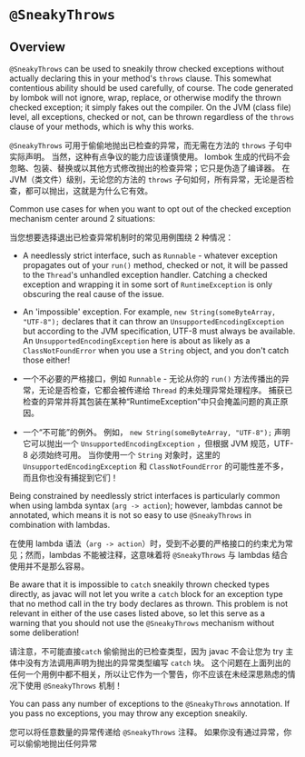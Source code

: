# `@SneakyThrows`

## Overview


`@SneakyThrows` can be used to sneakily throw checked exceptions without actually declaring this in your method's `throws` clause. 
This somewhat contentious ability should be used carefully, of course. 
The code generated by lombok will not ignore, wrap, replace, or otherwise modify the thrown checked exception; it simply fakes out the compiler. 
On the JVM (class file) level, all exceptions, checked or not, can be thrown regardless of the `throws` clause of your methods, which is why this works.


`@SneakyThrows` 可用于偷偷地抛出已检查的异常，而无需在方法的 `throws` 子句中实际声明。
当然，这种有点争议的能力应该谨慎使用。
lombok 生成的代码不会忽略、包装、替换或以其他方式修改抛出的检查异常；它只是伪造了编译器。
在 JVM（类文件）级别，无论您的方法的 `throws` 子句如何，所有异常，无论是否检查，都可以抛出，这就是为什么它有效。


Common use cases for when you want to opt out of the checked exception mechanism center around 2 situations:


当您想要选择退出已检查异常机制时的常见用例围绕 2 种情况：


* A needlessly strict interface, such as `Runnable` - whatever exception propagates out of your `run()` method, checked or not, it will be passed to the `Thread`'s unhandled exception handler. 
  Catching a checked exception and wrapping it in some sort of `RuntimeException` is only obscuring the real cause of the issue.
* An 'impossible' exception. 
  For example, `new String(someByteArray, "UTF-8");` declares that it can throw an `UnsupportedEncodingException` but according to the JVM specification, UTF-8 must always be available. 
  An `UnsupportedEncodingException` here is about as likely as a `ClassNotFoundError` when you use a `String` object, and you don't catch those either!


* 一个不必要的严格接口，例如 `Runnable` - 无论从你的 `run()` 方法传播出的异常，无论是否检查，它都会被传递给 `Thread` 的未处理异常处理程序。
  捕获已检查的异常并将其包装在某种“RuntimeException”中只会掩盖问题的真正原因。
* 一个“不可能”的例外。
  例如， `new String(someByteArray, "UTF-8");` 声明它可以抛出一个 `UnsupportedEncodingException` ，但根据 JVM 规范，UTF-8 必须始终可用。
  当你使用一个 `String` 对象时，这里的 `UnsupportedEncodingException` 和 `ClassNotFoundError` 的可能性差不多，而且你也没有捕捉到它们！


Being constrained by needlessly strict interfaces is particularly common when using lambda syntax (`arg -> action`); however, lambdas cannot be annotated, which means it is not so easy to use `@SneakyThrows` in combination with lambdas.


在使用 lambda 语法（`arg -> action`）时，受到不必要的严格接口的约束尤为常见；然而，lambdas 不能被注释，这意味着将 `@SneakyThrows` 与 lambdas 结合使用并不是那么容易。


Be aware that it is impossible to `catch` sneakily thrown checked types directly, as javac will not let you write a `catch` block for an exception type that no method call in the try body declares as thrown. 
This problem is not relevant in either of the use cases listed above, so let this serve as a warning that you should not use the `@SneakyThrows` mechanism without some deliberation!


请注意，不可能直接`catch` 偷偷抛出的已检查类型，因为 javac 不会让您为 try 主体中没有方法调用声明为抛出的异常类型编写 `catch` 块。
这个问题在上面列出的任何一个用例中都不相关，所以让它作为一个警告，你不应该在未经深思熟虑的情况下使用 `@SneakyThrows` 机制！


You can pass any number of exceptions to the `@SneakyThrows` annotation. 
If you pass no exceptions, you may throw any exception sneakily.


您可以将任意数量的异常传递给 `@SneakyThrows` 注释。
如果你没有通过异常，你可以偷偷地抛出任何异常
